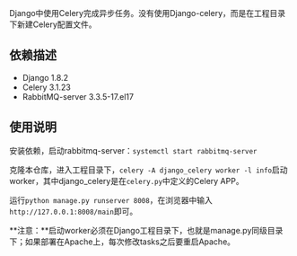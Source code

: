 Django中使用Celery完成异步任务。没有使用Django-celery，而是在工程目录下新建Celery配置文件。

## 依赖描述

- Django 1.8.2
- Celery 3.1.23
- RabbitMQ-server 3.3.5-17.el17

## 使用说明

安装依赖，启动rabbitmq-server：`systemctl start rabbitmq-server`

克隆本仓库，进入工程目录下，`celery -A django_celery worker -l info`启动worker，其中django_celery是在`celery.py`中定义的Celery APP。

运行`python manage.py runserver 8008`，在浏览器中输入`http://127.0.0.1:8008/main`即可。

**注意：**启动worker必须在Django工程目录下，也就是manage.py同级目录下；如果部署在Apache上，每次修改tasks之后要重启Apache。

